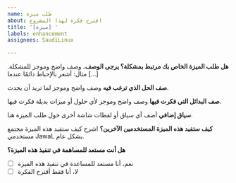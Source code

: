 ```yaml
---
name: طلب ميزة
about: اقترح فكرة لهذا المشروع
title: '[ميزة] '
labels: enhancement
assignees: SaudiLinux

---
```


**هل طلب الميزة الخاص بك مرتبط بمشكلة؟ يرجى الوصف.**
وصف واضح وموجز للمشكلة. مثال: أشعر بالإحباط دائمًا عندما [...]

**صف الحل الذي ترغب فيه**
وصف واضح وموجز لما تريد أن يحدث.

**صف البدائل التي فكرت فيها**
وصف واضح وموجز لأي حلول أو ميزات بديلة فكرت فيها.

**سياق إضافي**
أضف أي سياق أو لقطات شاشة أخرى حول طلب الميزة هنا.

**كيف ستفيد هذه الميزة المستخدمين الآخرين؟**
اشرح كيف ستفيد هذه الميزة مجتمع مستخدمي JawaL بشكل عام.

**هل أنت مستعد للمساهمة في تنفيذ هذه الميزة؟**
- [ ] نعم، أنا مستعد للمساعدة في تنفيذ هذه الميزة
- [ ] لا، أنا فقط أقترح الفكرة